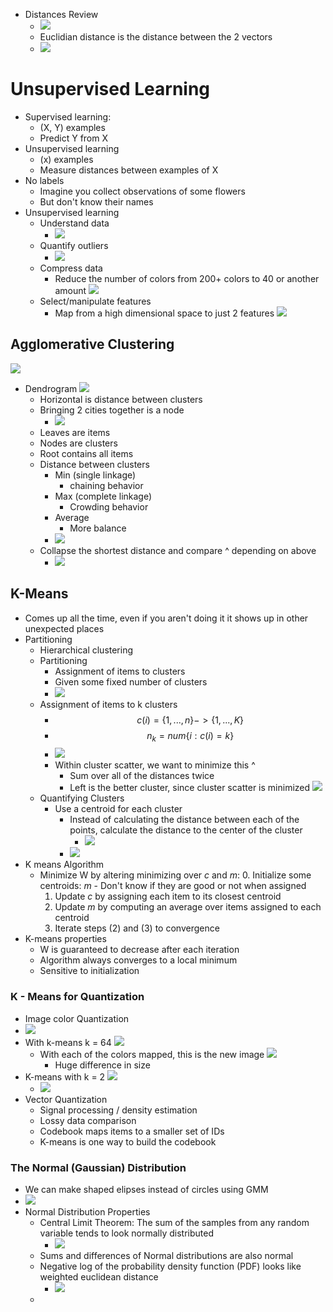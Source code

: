 
- Distances Review
	- ![](Pasted%20image%2020240225131610.png)
	- Euclidian distance is the distance between the 2 vectors
	- ![](Pasted%20image%2020240225132002.png)
# Unsupervised Learning
- Supervised learning:
	- (X, Y) examples
	- Predict Y from X
- Unsupervised learning
	- (x) examples 
	- Measure distances between examples of X
- No labels
	- Imagine you collect observations of some flowers 
	- But don't know their names
- Unsupervised learning
	- Understand data
		- ![](Pasted%20image%2020240225132859.png)
	- Quantify outliers
		- ![](Pasted%20image%2020240225132512.png)
	- Compress data
		- Reduce the number of colors from 200+ colors to 40 or another amount ![](Pasted%20image%2020240225132651.png)
	- Select/manipulate features
		- Map from a high dimensional space to just 2 features ![](Pasted%20image%2020240225132733.png)

## Agglomerative Clustering
![](Pasted%20image%2020240225133100.png)
- Dendrogram
	![](Pasted%20image%2020240225133247.png)
	- Horizontal is distance between clusters
	- Bringing 2 cities together is a node 
		- ![](Pasted%20image%2020240225133338.png)
	- Leaves are items
	- Nodes are clusters
	- Root contains all items
	- Distance between clusters
		- Min (single linkage)
			- chaining behavior
		- Max (complete linkage)
			- Crowding behavior
		- Average
			- More balance
		- ![](Pasted%20image%2020240225133848.png)
	- Collapse the shortest distance and compare ^ depending on above
		- ![](Pasted%20image%2020240225133817.png)

## K-Means
- Comes up all the time, even if you aren't doing it it shows up in other unexpected places
- Partitioning
	- Hierarchical clustering
	- Partitioning
		- Assignment of items to clusters
		- Given some fixed number of clusters
		- ![](Pasted%20image%2020240225141901.png)
	- Assignment of items to k clusters
		- $$c(i) = \{1, ..., n\} -> \{1, ..., K\}$$
		- $$n_k = num \{i:c(i) = k\} $$
		- ![](Pasted%20image%2020240225142433.png)
		- Within cluster scatter, we want to minimize this ^
			- Sum over all of the distances twice
			- Left is the better cluster, since cluster scatter is minimized ![](Pasted%20image%2020240225142651.png)
	- Quantifying Clusters
		- Use a centroid for each cluster
			- Instead of calculating the distance between each of the points, calculate the distance to the center of the cluster
				- ![](Pasted%20image%2020240225143005.png)
			- ![](Pasted%20image%2020240225143019.png)
- K means Algorithm
	- Minimize W by altering minimizing over *c* and *m*:
		0. Initialize some centroids: *m*
			- Don't know if they are good or not when assigned
		1. Update *c* by assigning each item to its closest centroid
		2. Update *m* by computing an average over items assigned to each centroid
		3. Iterate steps (2) and (3) to convergence
- K-means properties
	- W is guaranteed to decrease after each iteration
	- Algorithm always converges to a local minimum
	- Sensitive to initialization

### K - Means for Quantization
- Image color Quantization
- ![](Pasted%20image%2020240225143917.png)
- With k-means k = 64  ![](Pasted%20image%2020240225144122.png)
	- With each of the colors mapped, this is the new image ![](Pasted%20image%2020240225144311.png)
		- Huge difference in size
- K-means with k = 2 ![](Pasted%20image%2020240225144452.png)
	- ![](Pasted%20image%2020240225153011.png)
- Vector Quantization
	- Signal processing / density estimation
	- Lossy data comparison
	- Codebook maps items to a smaller set of IDs
	- K-means is one way to build the codebook

### The Normal (Gaussian) Distribution
- We can make shaped elipses instead of circles using GMM
- ![](Pasted%20image%2020240225153627.png)
- Normal Distribution Properties
	- Central Limit Theorem: The sum of the samples from any random variable tends to look normally distributed
		- ![](Pasted%20image%2020240225154043.png)
	- Sums and differences of Normal distributions are also normal
	- Negative log of the probability density function (PDF) looks like weighted euclidean distance
		- ![](Pasted%20image%2020240225153957.png)
	- 